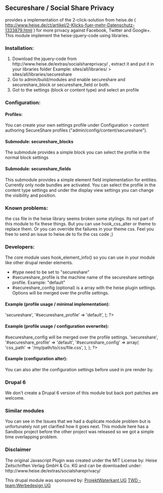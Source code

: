 <h2>Secureshare / Social Share Privacy</h2>

provides a implementation of the 2-click-solution from heise.de ( http://www.heise.de/ct/artikel/2-Klicks-fuer-mehr-Datenschutz-1333879.html )
for more privacy against Facebook, Twitter and Google+. This module implement the heise-jquery-code using libraries.

<h3>Installation:</h3>

<ol>
  <li>Download the jquery-code from http://www.heise.de/extras/socialshareprivacy/ , extract it and put it in your libraries folder Example: sites/all/libraries/  > sites/all/libraries/secureshare</li>
<li>Go to admin/build/modules and enable secureshare and secureshare_block or secureshare_field or both.</li>
<li>Got to the settings (block or content type) and select an profile</li>
</ol>

<h3>Configuration:</h3>

<h4>Profiles:</h4>
You can create your own settings profile under Configuration > content authoring SecureShare profiles ("admin/config/content/secureshare").
<h4>Submodule: secureshare_blocks</h4>
The submodule provides a simple block you can select the profile in the normal block settings

<h4>Submodule: secureshare_fields</h4>
This submodule provides a simple element field implementation for entities. Currently only node bundles are activated. You can select the profile in the content type settings and under the display view settings you can change the visibility and position.

<h3>Known problems:</h3>

the css file in the heise library seems broken some stylings. Its not part of this module to fix these things.
But you can use hook_css_alter or theme to replace them. Or you can override the failures in your theme css. Feel you free to send an issue to heise.de to fix the css code ;)

<h3>Developers:</h3>

The core module uses hook_element_info() so you can use in your module like other drupal render elements.

<ul>
  <li>#type need to be set to "secureshare"</li>
  <li>#secureshare_profile is the machine name of the secureshare settings profile. Example: "default"</li>
  <li>#secureshare_config (optional) is a array with the heise plugin settings. Options will be merged over the profile settings.</li>
</ul>

<h4>Example (profile usage / minimal implementation):</h4>
<?php
  $element['myelement'] = array(
    '#type' => 'secureshare',
    '#secureshare_profile' => 'default',
  );
?>

<h4>Example (profile usage / configuration overwrite):</h4>
#secureshare_config will be merged over the profile settings.
<?php
  $element['myelement'] = array(
    '#type' => 'secureshare',
    '#secureshare_profile' => 'default',
    '#secureshare_config' => array(
      'css_path' => '/my/path/to/css/file.css',
    ),
  );
?>

<h4>Example (configuration alter):</h4>
You can also alter the configuration settings before used in pre render by.
<?php
hook_secureshare_config_alter(&$config, $profile = 'default'){}
?>
<h3>Drupal 6</h3>
We don't create a Drupal 6 version of this module but back port patches are welcome.

<h3>Similar modules</h3>
You can see in the Issues that we had a duplicate module problem but is unfortunately not yet clarified how it goes next. This module here has a Sandbox project before the other project was released so we got a simple time overlapping problem.

<h3>Disclaimer</h3>
The original Javascript Plugin was created under the MIT License by: Heise Zeitschriften Verlag GmbH & Co. KG and can be downloaded under: http://www.heise.de/extras/socialshareprivacy/

This drupal module was sponsored by:
<a href="http://www.projektwaterkant.de">ProjektWaterkant UG</a>
<a href="http://team-wd.de">TWD - team:Werbedesign UG</a>
